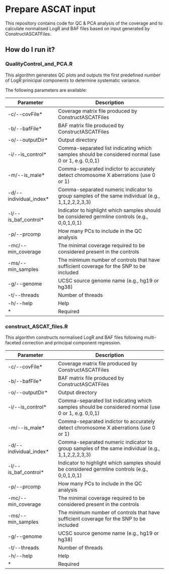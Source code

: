 # Prepare ASCAT input

This repository contains code for QC & PCA analysis of the coverage and to calculate normalised LogR and BAF files based on input generated by ConstructASCATFiles.

## How do I run it?

### QualityControl_and_PCA.R

This algorithm generates QC plots and outputs the first predefined number of LogR prinicipal components to determine systematic variance.

The following parameters are available:

Parameter | Description
--- | ---
-c/--covFile* | Coverage matrix file produced by ConstructASCATFiles
-b/--bafFile* | BAF matrix file produced by ConstructASCATFiles
-o/--outputDir* | Output directory
-i/--is_control* | Comma-separated list indicating which samples should be considered normal (use 0 or 1, e.g. 0,0,1)
-m/--is_male* | Comma-separated indictor to accurately detect chromosome X aberrations (use 0 or 1)
-d/--individual_index* | Comma-separated numeric indicator to group samples of the same individual (e.g., 1,1,2,2,2,3,3)
-l/--is_baf_control* | Indicator to highlight which samples should be considered germline controls (e.g., 0,0,1,0,1)
-p/--prcomp | How many PCs to include in the QC analysis
-mc/--min_coverage | The minimal coverage required to be considered present in the controls
-ms/--min_samples | The minimum number of controls that have sufficient coverage for the SNP to be included
-g/--genome | UCSC source genome name (e.g., hg19 or hg38)
-t/--threads | Number of threads
-h/--help | Help
\* | Required

### construct_ASCAT_files.R

This algorithm constructs normalised LogR and BAF files following multi-faceted correction and principal component regression.

Parameter | Description
--- | ---
-c/--covFile* | Coverage matrix file produced by ConstructASCATFiles
-b/--bafFile* | BAF matrix file produced by ConstructASCATFiles
-o/--outputDir* | Output directory
-i/--is_control* | Comma-separated list indicating which samples should be considered normal (use 0 or 1, e.g. 0,0,1)
-m/--is_male* | Comma-separated indictor to accurately detect chromosome X aberrations (use 0 or 1)
-d/--individual_index* | Comma-separated numeric indicator to group samples of the same individual (e.g., 1,1,2,2,2,3,3)
-l/--is_baf_control* | Indicator to highlight which samples should be considered germline controls (e.g., 0,0,1,0,1)
-p/--prcomp | How many PCs to include in the QC analysis
-mc/--min_coverage | The minimal coverage required to be considered present in the controls
-ms/--min_samples | The minimum number of controls that have sufficient coverage for the SNP to be included
-g/--genome | UCSC source genome name (e.g., hg19 or hg38)
-t/--threads | Number of threads
-h/--help | Help
\* | Required
